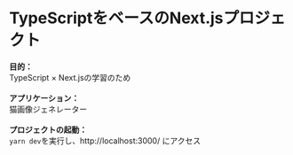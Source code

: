 # TypeScriptをベースのNext.jsプロジェクト

**目的：**　<br />
TypeScript × Next.jsの学習のため
<br />
<br />
**アプリケーション：**　<br />
猫画像ジェネレーター
<br />
<br />
**プロジェクトの起動：** <br />
`yarn dev`を実行し、http://localhost:3000/ にアクセス
    
    
